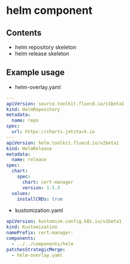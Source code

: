 # helm component

## Contents

- helm repository skeleton
- helm release skeleton

## Example usage

- helm-overlay.yaml

```yaml
---
apiVersion: source.toolkit.fluxcd.io/v1beta1
kind: HelmRepository
metadata:
  name: repo
spec:
  url: https://charts.jetstack.io
---
apiVersion: helm.toolkit.fluxcd.io/v2beta1
kind: HelmRelease
metadata:
  name: release
spec:
  chart:
    spec:
      chart: cert-manager
      version: 1.5.3
  values:
    installCRDs: true
```

- kustomization.yaml

```yaml
apiVersion: kustomize.config.k8s.io/v1beta1
kind: Kustomization
namePrefix: cert-manager-
components:
  - ../../components/helm
patchesStrategicMerge:
  - helm-overlay.yaml
```
